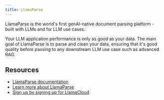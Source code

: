 ```yaml
---
title: LlamaParse
---
```


LlamaParse is the world's first genAI-native document parsing platform - built with LLMs and for LLM use cases.

Your LLM application performance is only as good as your data. The main goal of LlamaParse is to parse and clean your data, ensuring that it's good quality before passing to any downstream LLM use case such as advanced RAG.

## Resources

- [LlamaParse documentation](https://docs.cloud.llamaindex.ai/llamaparse/overview)
- [Learn more about LlamaParse](https://www.llamaindex.ai/llamaparse)
- [Sign up by signing up for LlamaCloud](https://cloud.llamaindex.ai/)
